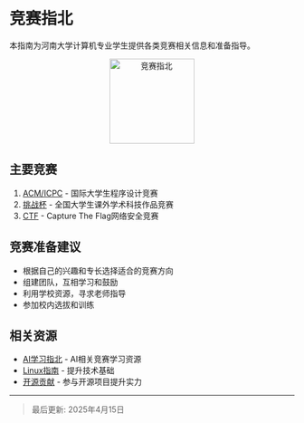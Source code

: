 # 竞赛指北

本指南为河南大学计算机专业学生提供各类竞赛相关信息和准备指导。

<div align="center">
<img src="https://example.com/competitions-logo.png" alt="竞赛指北" width="150"/>
</div>

## 主要竞赛

1. [ACM/ICPC](acm_icpc.md) - 国际大学生程序设计竞赛
2. [挑战杯](challenge_cup.md) - 全国大学生课外学术科技作品竞赛
3. [CTF](ctf.md) - Capture The Flag网络安全竞赛

## 竞赛准备建议

- 根据自己的兴趣和专长选择适合的竞赛方向
- 组建团队，互相学习和鼓励
- 利用学校资源，寻求老师指导
- 参加校内选拔和训练

## 相关资源

- [AI学习指北](../AILearnGuide/README.md) - AI相关竞赛学习资源
- [Linux指南](../LinuxGuide/README.md) - 提升技术基础
- [开源贡献](../OpenSource/README.md) - 参与开源项目提升实力

---

> 最后更新: 2025年4月15日